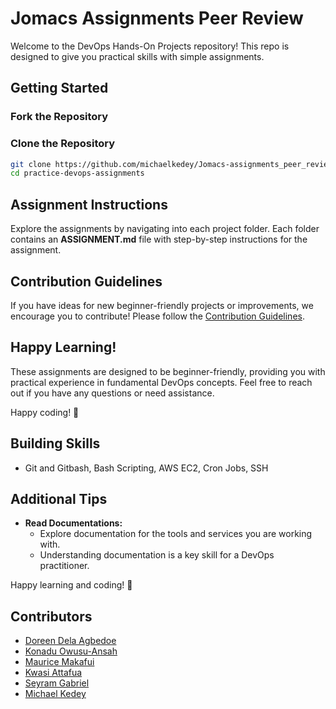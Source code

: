 # Jomacs Assignments Peer Review

Welcome to the DevOps Hands-On Projects repository! This repo is designed to give you practical skills with simple assignments.

## Getting Started

### Fork the Repository
### Clone the Repository

```bash
git clone https://github.com/michaelkedey/Jomacs-assignments_peer_review.git
cd practice-devops-assignments
```

## Assignment Instructions

Explore the assignments by navigating into each project folder. Each folder contains an **ASSIGNMENT.md** file with step-by-step instructions for the assignment.

## Contribution Guidelines

If you have ideas for new beginner-friendly projects or improvements, we encourage you to contribute! Please follow the [Contribution Guidelines](CONTRIBUTING.md).

## Happy Learning!

These assignments are designed to be beginner-friendly, providing you with practical experience in fundamental DevOps concepts. Feel free to reach out if you have any questions or need assistance.

Happy coding! 🚀


## Building Skills

- Git and Gitbash, Bash Scripting, AWS EC2, Cron Jobs, SSH

## Additional Tips

- **Read Documentations:**
  - Explore documentation for the tools and services you are working with.
  - Understanding documentation is a key skill for a DevOps practitioner.

Happy learning and coding! 🚀

## Contributors
- [Doreen Dela Agbedoe](https://github.com/DelaDoreen)
- [Konadu Owusu-Ansah](https://github.com/konaydu)
- [Maurice Makafui](https://github.com/Maurice-Makafui)
- [Kwasi Attafua](https://github.com/Kattafuah)
- [Seyram Gabriel](https://github.com/seyramgabriel)
- [Michael Kedey](https://github.com/michaelkedey)
